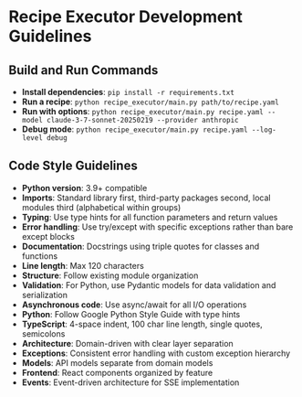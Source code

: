 # Recipe Executor Development Guidelines

## Build and Run Commands

- **Install dependencies**: `pip install -r requirements.txt`
- **Run a recipe**: `python recipe_executor/main.py path/to/recipe.yaml`
- **Run with options**: `python recipe_executor/main.py recipe.yaml --model claude-3-7-sonnet-20250219 --provider anthropic`
- **Debug mode**: `python recipe_executor/main.py recipe.yaml --log-level debug`

## Code Style Guidelines

- **Python version**: 3.9+ compatible
- **Imports**: Standard library first, third-party packages second, local modules third (alphabetical within groups)
- **Typing**: Use type hints for all function parameters and return values
- **Error handling**: Use try/except with specific exceptions rather than bare except blocks
- **Documentation**: Docstrings using triple quotes for classes and functions
- **Line length**: Max 120 characters
- **Structure**: Follow existing module organization
- **Validation**: For Python, use Pydantic models for data validation and serialization
- **Asynchronous code**: Use async/await for all I/O operations
- **Python**: Follow Google Python Style Guide with type hints
- **TypeScript**: 4-space indent, 100 char line length, single quotes, semicolons
- **Architecture**: Domain-driven with clear layer separation
- **Exceptions**: Consistent error handling with custom exception hierarchy
- **Models**: API models separate from domain models
- **Frontend**: React components organized by feature
- **Events**: Event-driven architecture for SSE implementation
